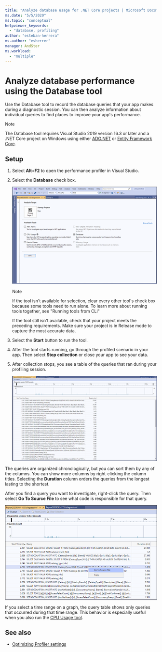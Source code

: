 ```yaml
---
title: "Analyze database usage for .NET Core projects | Microsoft Docs"
ms.date: "5/5/2020"
ms.topic: "conceptual"
helpviewer_keywords:
  - "database, profiling"
author: "esteban-herrera"
ms.author: "esherrer"
manager: AndSter
ms.workload:
  - "multiple"
---
```

# Analyze database performance using the Database tool

Use the Database tool to record the database queries that your app makes during a diagnostic session. You can then analyze information about individual queries to find places to improve your app's performance.

> [!NOTE]
> The Database tool requires Visual Studio 2019 version 16.3 or later and a .NET Core project on Windows using either [ADO.NET]( https://docs.microsoft.com/dotnet/framework/data/adonet/ado-net-overview) or [Entity Framework Core](https://docs.microsoft.com/ef/core/).

## Setup

1. Select **Alt+F2** to open the performance profiler in Visual Studio.

1. Select the **Database** check box.

   ![Database tool selected](./media/db-launch.png "Database tool selected")

   > [!NOTE]
   > If the tool isn't available for selection, clear every other tool's check box because some tools need to run alone. To learn more about running tools together, see "Running tools from CLI"
   >
   > If the tool still isn't available, check that your project meets the preceding requirements. Make sure your project is in Release mode to capture the most accurate data.

1. Select the **Start** button to run the tool.

1. After the tool starts running, go through the profiled scenario in your app. Then select **Stop collection** or close your app to see your data.

1. After collection stops, you see a table of the queries that ran during your profiling session.

   ![Database tool stopped](./media/db-after.png "Database tool stopped")

The queries are organized chronologically, but you can sort them by any of the columns. You can show more columns by right-clicking the column titles. Selecting the **Duration** column orders the queries from the longest lasting to the shortest.

After you find a query you want to investigate, right-click the query. Then select **Go To Source File** to see what code is responsible for that query.

![Go To Source File selected](./media/db-gotosource.png "Go To Source File selected")

If you select a time range on a graph, the query table shows only queries that occurred during that time range. This behavior is especially useful when you also run the [CPU Usage tool](https://docs.microsoft.com/visualstudio/profiling/cpu-usage?view=vs-2019).

## See also

- [Optimizing Profiler settings](../profiling/optimize-profiler-settings.md)

